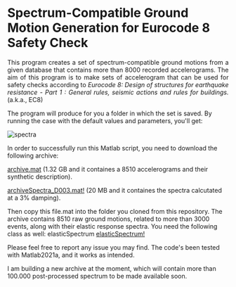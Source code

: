 # Spectrum-Compatible Ground Motion Generation for Eurocode 8 Safety Check
<p align="justify">
This program creates a set of spectrum-compatible ground motions from a given database that contains more than 8000 recorded accelerograms. The aim of this program is to make sets of accelerogram that can be used for safety checks according to <em> Eurocode 8: Design of structures for earthquake resistance - Part 1 : General rules, seismic actions and rules for buildings.</em> (a.k.a., EC8)

The program will produce for you a folder in which the set is saved. By running the case with the default values and parameters, you'll get:
  
![spectra](https://user-images.githubusercontent.com/27778212/126907291-b246fab6-b5ed-4452-b6e1-ab8cc52ab93e.png)

In order to successfully run this Matlab script, you need to download the following archive:

<a href="https://drive.google.com/open?id=17HCFzHRFHDPMOKp3tyNP51tiQoR6Gj5K&usp=drive_fs">archive.mat</a> (1.32 GB and it containes a 8510 accelerograms and their synthetic description). 

<a href="https://drive.google.com/open?id=1FAqECtXcqnlCBOALgAzDVKUXI0zCihJ7&usp=drive_fs">archiveSpectra_D003.mat!</a> (20 MB and it containes the spectra calcutated at a 3% damping). 

Then copy this file.mat into the folder you cloned from this repository. The archive contains 8510 raw ground motions, related to more than 3000 events, along with their elastic response spectra. You need the following class as well: elasticSpectrum <a href="https://github.com/btagliafierro/EC8Spectra/blob/master/elasticSpectrum.m">elasticSpectrum!</a>

Please feel free to report any issue you may find. The code's been tested with Matlab2021a, and it works as intended.

I am building a new archive at the moment, which will contain more than 100.000 post-processed spectrum to be made available soon.
</p>
